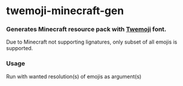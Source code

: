 # twemoji-minecraft-gen
### Generates Minecraft resource pack with [Twemoji](https://github.com/twitter/twemoji) font.
Due to Minecraft not supporting lignatures, only subset of all emojis is supported.
### Usage
Run with wanted resolution(s) of emojis as argument(s)
